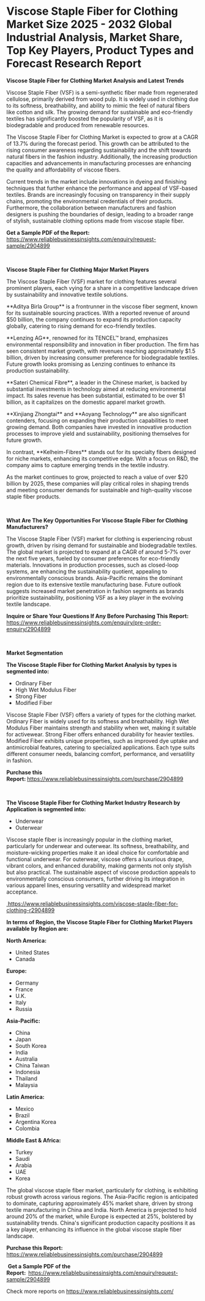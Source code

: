 <p><h1>Viscose Staple Fiber for Clothing Market Size 2025 - 2032 Global Industrial Analysis, Market Share, Top Key Players, Product Types and Forecast Research Report</h1></p><p><strong>Viscose Staple Fiber for Clothing Market Analysis and Latest Trends</strong></p>
<p><p>Viscose Staple Fiber (VSF) is a semi-synthetic fiber made from regenerated cellulose, primarily derived from wood pulp. It is widely used in clothing due to its softness, breathability, and ability to mimic the feel of natural fibers like cotton and silk. The growing demand for sustainable and eco-friendly textiles has significantly boosted the popularity of VSF, as it is biodegradable and produced from renewable resources.</p><p>The Viscose Staple Fiber for Clothing Market is expected to grow at a CAGR of 13.7% during the forecast period. This growth can be attributed to the rising consumer awareness regarding sustainability and the shift towards natural fibers in the fashion industry. Additionally, the increasing production capacities and advancements in manufacturing processes are enhancing the quality and affordability of viscose fibers.</p><p>Current trends in the market include innovations in dyeing and finishing techniques that further enhance the performance and appeal of VSF-based textiles. Brands are increasingly focusing on transparency in their supply chains, promoting the environmental credentials of their products. Furthermore, the collaboration between manufacturers and fashion designers is pushing the boundaries of design, leading to a broader range of stylish, sustainable clothing options made from viscose staple fiber.</p></p>
<p><strong>Get a Sample PDF of the Report:&nbsp;</strong> <a href="https://www.reliablebusinessinsights.com/enquiry/request-sample/2904899?utm_campaign=2760&utm_medium=2&utm_source=Github&utm_content=ia&utm_term=12032025&utm_id=viscose-staple-fiber-for-clothing">https://www.reliablebusinessinsights.com/enquiry/request-sample/2904899</a></p>
<p>&nbsp;</p>
<p><strong>Viscose Staple Fiber for Clothing Major Market Players</strong></p>
<p><p>The Viscose Staple Fiber (VSF) market for clothing features several prominent players, each vying for a share in a competitive landscape driven by sustainability and innovative textile solutions.</p><p>**Aditya Birla Group** is a frontrunner in the viscose fiber segment, known for its sustainable sourcing practices. With a reported revenue of around $50 billion, the company continues to expand its production capacity globally, catering to rising demand for eco-friendly textiles.</p><p>**Lenzing AG**, renowned for its TENCEL™ brand, emphasizes environmental responsibility and innovation in fiber production. The firm has seen consistent market growth, with revenues reaching approximately $1.5 billion, driven by increasing consumer preference for biodegradable textiles. Future growth looks promising as Lenzing continues to enhance its production sustainability.</p><p>**Sateri Chemical Fibre**, a leader in the Chinese market, is backed by substantial investments in technology aimed at reducing environmental impact. Its sales revenue has been substantial, estimated to be over $1 billion, as it capitalizes on the domestic apparel market growth.</p><p>**Xinjiang Zhongtai** and **Aoyang Technology** are also significant contenders, focusing on expanding their production capabilities to meet growing demand. Both companies have invested in innovative production processes to improve yield and sustainability, positioning themselves for future growth.</p><p>In contrast, **Kelheim-Fibres** stands out for its specialty fibers designed for niche markets, enhancing its competitive edge. With a focus on R&D, the company aims to capture emerging trends in the textile industry.</p><p>As the market continues to grow, projected to reach a value of over $20 billion by 2025, these companies will play critical roles in shaping trends and meeting consumer demands for sustainable and high-quality viscose staple fiber products.</p></p>
<p>&nbsp;</p>
<p><strong>What Are The Key Opportunities For Viscose Staple Fiber for Clothing Manufacturers?</strong></p>
<p><p>The Viscose Staple Fiber (VSF) market for clothing is experiencing robust growth, driven by rising demand for sustainable and biodegradable textiles. The global market is projected to expand at a CAGR of around 5-7% over the next five years, fueled by consumer preferences for eco-friendly materials. Innovations in production processes, such as closed-loop systems, are enhancing the sustainability quotient, appealing to environmentally conscious brands. Asia-Pacific remains the dominant region due to its extensive textile manufacturing base. Future outlook suggests increased market penetration in fashion segments as brands prioritize sustainability, positioning VSF as a key player in the evolving textile landscape.</p></p>
<p><strong>Inquire or Share Your Questions If Any Before Purchasing This Report:</strong> <a href="https://www.reliablebusinessinsights.com/enquiry/pre-order-enquiry/2904899?utm_campaign=2760&utm_medium=2&utm_source=Github&utm_content=ia&utm_term=12032025&utm_id=viscose-staple-fiber-for-clothing">https://www.reliablebusinessinsights.com/enquiry/pre-order-enquiry/2904899</a></p>
<p>&nbsp;</p>
<p><strong>Market Segmentation</strong></p>
<p><strong>The Viscose Staple Fiber for Clothing Market Analysis by types is segmented into:</strong></p>
<p><ul><li>Ordinary Fiber</li><li>High Wet Modulus Fiber</li><li>Strong Fiber</li><li>Modified Fiber</li></ul></p>
<p><p>Viscose Staple Fiber (VSF) offers a variety of types for the clothing market. Ordinary Fiber is widely used for its softness and breathability. High Wet Modulus Fiber maintains strength and stability when wet, making it suitable for activewear. Strong Fiber offers enhanced durability for heavier textiles. Modified Fiber exhibits unique properties, such as improved dye uptake and antimicrobial features, catering to specialized applications. Each type suits different consumer needs, balancing comfort, performance, and versatility in fashion.</p></p>
<p><strong>Purchase this Report:&nbsp;</strong><a href="https://www.reliablebusinessinsights.com/purchase/2904899?utm_campaign=2760&utm_medium=2&utm_source=Github&utm_content=ia&utm_term=12032025&utm_id=viscose-staple-fiber-for-clothing">https://www.reliablebusinessinsights.com/purchase/2904899</a></p>
<p>&nbsp;</p>
<p><strong>The Viscose Staple Fiber for Clothing Market Industry Research by Application is segmented into:</strong></p>
<p><ul><li>Underwear</li><li>Outerwear</li></ul></p>
<p><p>Viscose staple fiber is increasingly popular in the clothing market, particularly for underwear and outerwear. Its softness, breathability, and moisture-wicking properties make it an ideal choice for comfortable and functional underwear. For outerwear, viscose offers a luxurious drape, vibrant colors, and enhanced durability, making garments not only stylish but also practical. The sustainable aspect of viscose production appeals to environmentally conscious consumers, further driving its integration in various apparel lines, ensuring versatility and widespread market acceptance.</p></p>
<p><a href="https://www.reliablebusinessinsights.com/viscose-staple-fiber-for-clothing-r2904899?utm_campaign=2760&utm_medium=2&utm_source=Github&utm_content=ia&utm_term=12032025&utm_id=viscose-staple-fiber-for-clothing">&nbsp;https://www.reliablebusinessinsights.com/viscose-staple-fiber-for-clothing-r2904899</a></p>
<p><strong>In terms of Region, the Viscose Staple Fiber for Clothing Market Players available by Region are:</strong></p>
<p>
    <p> <strong> North America: </strong>
        <ul>
            <li>United States</li>
            <li>Canada</li>
        </ul>
        </p> 
    <p> <strong> Europe: </strong>
        <ul>
            <li>Germany</li>
            <li>France</li>
            <li>U.K.</li>
            <li>Italy</li>
            <li>Russia</li>
        </ul>
        </p> 
    <p> <strong> Asia-Pacific: </strong>
        <ul>
            <li>China</li>
            <li>Japan</li>
            <li>South Korea</li>
            <li>India</li>
            <li>Australia</li>
            <li>China Taiwan</li>
            <li>Indonesia</li>
            <li>Thailand</li>
            <li>Malaysia</li>
        </ul>
        </p> 
    <p> <strong> Latin America: </strong>
        <ul>
            <li>Mexico</li>
            <li>Brazil</li>
            <li>Argentina Korea</li>
            <li>Colombia</li>
        </ul>
        </p> 
    <p> <strong> Middle East & Africa: </strong>
        <ul>
            <li>Turkey</li>
            <li>Saudi</li>
            <li>Arabia</li>
            <li>UAE</li>
            <li>Korea</li>
        </ul>
    </p>
    </p>
<p><p>The global viscose staple fiber market, particularly for clothing, is exhibiting robust growth across various regions. The Asia-Pacific region is anticipated to dominate, capturing approximately 45% market share, driven by strong textile manufacturing in China and India. North America is projected to hold around 20% of the market, while Europe is expected at 25%, bolstered by sustainability trends. China's significant production capacity positions it as a key player, enhancing its influence in the global viscose staple fiber landscape.</p></p>
<p><strong>Purchase this Report: </strong><a href="https://www.reliablebusinessinsights.com/purchase/2904899?utm_campaign=2760&utm_medium=2&utm_source=Github&utm_content=ia&utm_term=12032025&utm_id=viscose-staple-fiber-for-clothing">https://www.reliablebusinessinsights.com/purchase/2904899</a></p>
<p>&nbsp;<strong>Get a Sample PDF of the Report:&nbsp;&nbsp;</strong><a href="https://www.reliablebusinessinsights.com/enquiry/request-sample/2904899?utm_campaign=2760&utm_medium=2&utm_source=Github&utm_content=ia&utm_term=12032025&utm_id=viscose-staple-fiber-for-clothing">https://www.reliablebusinessinsights.com/enquiry/request-sample/2904899</a></p>
<p><strong></strong></p>
<p>Check more reports on <a href="https://www.reliablebusinessinsights.com/?utm_campaign=2760&utm_medium=2&utm_source=Github&utm_content=ia&utm_term=12032025&utm_id=viscose-staple-fiber-for-clothing">https://www.reliablebusinessinsights.com/</a></p>